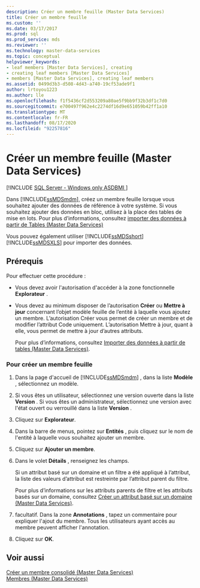 ```yaml
---
description: Créer un membre feuille (Master Data Services)
title: Créer un membre feuille
ms.custom: ''
ms.date: 03/17/2017
ms.prod: sql
ms.prod_service: mds
ms.reviewer: ''
ms.technology: master-data-services
ms.topic: conceptual
helpviewer_keywords:
- leaf members [Master Data Services], creating
- creating leaf members [Master Data Services]
- members [Master Data Services], creating leaf members
ms.assetid: 0499d3b3-d508-4d43-a740-19cf53ade9f1
author: lrtoyou1223
ms.author: lle
ms.openlocfilehash: f1f5436cf2d553209a80ae5f9bb9f32b3df1c7d0
ms.sourcegitcommit: e700497f962e4c2274df16d9e651059b42ff1a10
ms.translationtype: MT
ms.contentlocale: fr-FR
ms.lasthandoff: 08/17/2020
ms.locfileid: "92257816"
---
```

# <a name="create-a-leaf-member-master-data-services"></a>Créer un membre feuille (Master Data Services)

[!INCLUDE [SQL Server - Windows only ASDBMI  ](../includes/applies-to-version/sql-windows-only-asdbmi.md)]

  Dans [!INCLUDE[ssMDSmdm](../includes/ssmdsmdm-md.md)], créez un membre feuille lorsque vous souhaitez ajouter des données de référence à votre système. Si vous souhaitez ajouter des données en bloc, utilisez à la place des tables de mise en lots. Pour plus d’informations, consultez  [importer des données à partir de Tables &#40;Master Data Services&#41;](../master-data-services/import-data-from-tables-master-data-services.md)  
  
 Vous pouvez également utiliser [!INCLUDE[ssMDSshort](../includes/ssmdsshort-md.md)][!INCLUDE[ssMDSXLS](../includes/ssmdsxls-md.md)] pour importer des données.  
  
## <a name="prerequisites"></a>Prérequis  
 Pour effectuer cette procédure :  
  
-   Vous devez avoir l'autorisation d'accéder à la zone fonctionnelle **Explorateur** .  
  
-   Vous devez au minimum disposer de l’autorisation **Créer** ou **Mettre à jour** concernant l’objet modèle feuille de l’entité à laquelle vous ajoutez un membre. L’autorisation Créer vous permet de créer un membre et de modifier l’attribut Code uniquement. L’autorisation Mettre à jour, quant à elle, vous permet de mettre à jour d’autres attributs.  
  
     Pour plus d’informations, consultez [Importer des données à partir de tables &#40;Master Data Services&#41;](../master-data-services/security-master-data-services.md).  
  
### <a name="to-create-a-leaf-member"></a>Pour créer un membre feuille  
  
1.  Dans la page d'accueil de [!INCLUDE[ssMDSmdm](../includes/ssmdsmdm-md.md)] , dans la liste **Modèle** , sélectionnez un modèle.  
  
2.  Si vous êtes un utilisateur, sélectionnez une version ouverte dans la liste **Version** . Si vous êtes un administrateur, sélectionnez une version avec l'état ouvert ou verrouillé dans la liste **Version** .  
  
3.  Cliquez sur **Explorateur**.  
  
4.  Dans la barre de menus, pointez sur **Entités** , puis cliquez sur le nom de l'entité à laquelle vous souhaitez ajouter un membre.  
  
5.  Cliquez sur **Ajouter un membre**.  
  
6.  Dans le volet **Détails** , renseignez les champs.  
  
     Si un attribut basé sur un domaine et un filtre a été appliqué à l’attribut, la liste des valeurs d’attribut est restreinte par l’attribut parent du filtre.  
  
     Pour plus d’informations sur les attributs parents de filtre et les attributs basés sur un domaine, consultez [Créer un attribut basé sur un domaine &#40;Master Data Services&#41;](../master-data-services/create-a-domain-based-attribute-master-data-services.md).  
  
7.  facultatif. Dans la zone **Annotations** , tapez un commentaire pour expliquer l'ajout du membre. Tous les utilisateurs ayant accès au membre peuvent afficher l'annotation.  
  
8.  Cliquez sur **OK**.  
  
## <a name="see-also"></a>Voir aussi  
 [Créer un membre consolidé &#40;Master Data Services&#41;](../master-data-services/create-a-consolidated-member-master-data-services.md)   
 [Membres &#40;Master Data Services&#41;](../master-data-services/members-master-data-services.md)  
  
  
